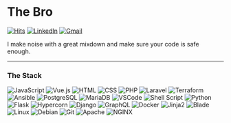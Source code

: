 # The Bro

[![Hits](https://hits.seeyoufarm.com/api/count/incr/badge.svg?url=https%3A%2F%2Fgithub.com%2FSurceBeats%2Fhit-counter&count_bg=%233C008A&title_bg=%236A00FB&icon=debian.svg&icon_color=%23FFFFFF&title=Views&edge_flat=false)](https://hits.seeyoufarm.com)
[![LinkedIn](https://img.shields.io/badge/-LinkedIn-blue?style=flat&logo=LinkedIn&logoColor=white&link=https://www.linkedin.com/in/claudio-gonzalez-medina/)](https://www.linkedin.com/in/claudio-gonzalez-medina/)
[![Gmail](https://img.shields.io/badge/Gmail-D14836?style=flat&logo=gmail&logoColor=white&link=mailto:subcero@gmail.com)](mailto:subcero@gmail.com)

I make noise with a great mixdown and make sure your code is safe enough.

---

### The Stack

![JavaScript](https://img.shields.io/badge/JavaScript-%23323330.svg?style=flat&logo=javascript&logoColor=%23F7DF1E)
![Vue.js](https://img.shields.io/badge/Vue.js-%2335495e.svg?style=flat&logo=vue.js&logoColor=%234FC08D)
![HTML](https://img.shields.io/badge/HTML-%23E34F26.svg?style=flat&logo=html5&logoColor=white)
![CSS](https://img.shields.io/badge/CSS-%231572B6.svg?style=flat&logo=css3&logoColor=white)
![PHP](https://img.shields.io/badge/PHP-%23777BB4.svg?style=flat&logo=php&logoColor=white)
![Laravel](https://img.shields.io/badge/Laravel-%23FF2D20.svg?style=flat&logo=laravel&logoColor=white)
![Terraform](https://img.shields.io/badge/Terraform-%23623CE4.svg?style=flat&logo=terraform&logoColor=white)
![Ansible](https://img.shields.io/badge/Ansible-%23EE0000.svg?style=flat&logo=ansible&logoColor=white)
![PostgreSQL](https://img.shields.io/badge/PostgreSQL-%23336791.svg?style=flat&logo=postgresql&logoColor=white)
![MariaDB](https://img.shields.io/badge/MariaDB-%23003545.svg?style=flat&logo=mariadb&logoColor=white)
![VSCode](https://img.shields.io/badge/VS%20Code-%23007ACC.svg?style=flat&logo=visual-studio-code&logoColor=white)
![Shell Script](https://img.shields.io/badge/Shell_Script-%23121011.svg?style=flat&logo=gnu-bash&logoColor=white)
![Python](https://img.shields.io/badge/Python-%233776AB.svg?style=flat&logo=python&logoColor=white)
![Flask](https://img.shields.io/badge/Flask-%23000.svg?style=flat&logo=flask&logoColor=white)
![Hypercorn](https://img.shields.io/badge/Hypercorn-%2320232A.svg?style=flat&logo=hypercorn&logoColor=white)
![Django](https://img.shields.io/badge/Django-%23092E20.svg?style=flat&logo=django&logoColor=white)
![GraphQL](https://img.shields.io/badge/GraphQL-%23E10098.svg?style=flat&logo=graphql&logoColor=white)
![Docker](https://img.shields.io/badge/Docker-%230db7ed.svg?style=flat&logo=docker&logoColor=white)
![Jinja2](https://img.shields.io/badge/Jinja2-%23B41717.svg?style=flat&logo=jinja&logoColor=white)
![Blade](https://img.shields.io/badge/Blade-%23F05340.svg?style=flat&logo=laravel&logoColor=white)
![Linux](https://img.shields.io/badge/Linux-%23FCC624.svg?style=flat&logo=linux&logoColor=black)
![Debian](https://img.shields.io/badge/Debian-%23A81D33.svg?style=flat&logo=debian&logoColor=white)
![Git](https://img.shields.io/badge/Git-%23F05033.svg?style=flat&logo=git&logoColor=white)
![Apache](https://img.shields.io/badge/Apache-%23D22128.svg?style=flat&logo=apache&logoColor=white)
![NGINX](https://img.shields.io/badge/NGINX-%23009639.svg?style=flat&logo=nginx&logoColor=white)
